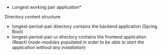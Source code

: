 * Longest working pair application*

Directory content structure:
- longest-period-pair directory contains the backend application (Spring Boot)
- longest-period-pair-ui directory contains the frontend application (React)
(*node-modules populated in order to be able to start the application without any installation*)